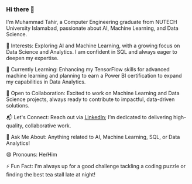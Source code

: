 ### Hi there 👋



I'm Muhammad Tahir, a Computer Engineering graduate from NUTECH University Islamabad, passionate about AI, Machine Learning, and Data Science.

👀 Interests: Exploring AI and Machine Learning, with a growing focus on Data Science and Analytics. I am confident in SQL and always eager to deepen my expertise.

🌱 Currently Learning: Enhancing my TensorFlow skills for advanced machine learning and planning to earn a Power BI certification to expand my capabilities in Data Analytics.

💞️ Open to Collaboration: Excited to work on Machine Learning and Data Science projects, always ready to contribute to impactful, data-driven solutions.

📬 Let's Connect: Reach out via [LinkedIn](https://linkedin.com/in/mt-malik921); I’m dedicated to delivering high-quality, collaborative work.

💬 Ask Me About: Anything related to AI, Machine Learning, SQL, or Data Analytics!

😄 Pronouns: He/Him

⚡ Fun Fact: I'm always up for a good challenge tackling a coding puzzle or finding the best tea stall late at night!
